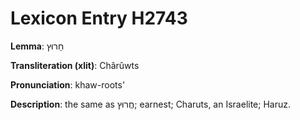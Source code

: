 # Lexicon Entry H2743

**Lemma**: חָרוּץ

**Transliteration (xlit)**: Chârûwts

**Pronunciation**: khaw-roots'

**Description**:
the same as חֲרוּץ; earnest; Charuts, an Israelite; Haruz.
